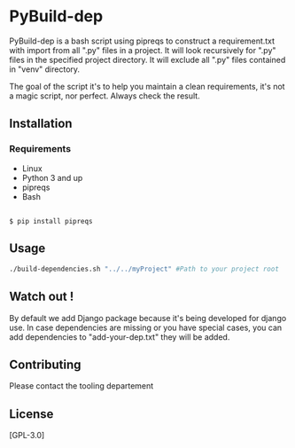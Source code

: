 # PyBuild-dep

PyBuild-dep is a bash script using pipreqs to construct a requirement.txt with import from all ".py" files in a project.
It will look recursively for ".py" files in the specified project directory.
It will exclude all ".py" files contained in "venv" directory.

The goal of the script it's to help you maintain a clean requirements, it's not a magic script, nor perfect.
Always check the result.

## Installation

### Requirements
* Linux
* Python 3 and up
* pipreqs
* Bash

## 
`$ pip install pipreqs`

## Usage

```bash
./build-dependencies.sh "../../myProject" #Path to your project root
```

## Watch out !
By default we add Django package because it's being developed for django use.
In case dependencies are missing or you have special cases, you can add dependencies to "add-your-dep.txt" they will be added. 

## Contributing
Please contact the tooling departement

## License
[GPL-3.0]
